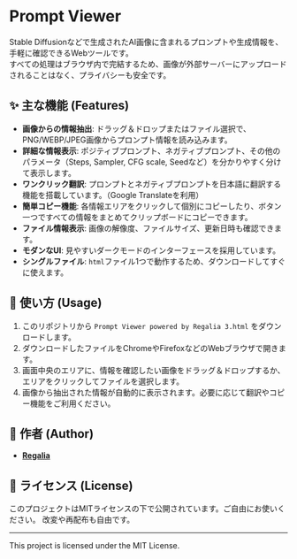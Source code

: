 # Prompt Viewer

Stable Diffusionなどで生成されたAI画像に含まれるプロンプトや生成情報を、手軽に確認できるWebツールです。  
すべての処理はブラウザ内で完結するため、画像が外部サーバーにアップロードされることはなく、プライバシーも安全です。



## ✨ 主な機能 (Features)

-   **画像からの情報抽出**: ドラッグ＆ドロップまたはファイル選択で、PNG/WEBP/JPEG画像からプロンプト情報を読み込みます。
-   **詳細な情報表示**: ポジティブプロンプト、ネガティブプロンプト、その他のパラメータ（Steps, Sampler, CFG scale, Seedなど）を分かりやすく分けて表示します。
-   **ワンクリック翻訳**: プロンプトとネガティブプロンプトを日本語に翻訳する機能を搭載しています。（Google Translateを利用）
-   **簡単コピー機能**: 各情報エリアをクリックして個別にコピーしたり、ボタン一つですべての情報をまとめてクリップボードにコピーできます。
-   **ファイル情報表示**: 画像の解像度、ファイルサイズ、更新日時も確認できます。
-   **モダンなUI**: 見やすいダークモードのインターフェースを採用しています。
-   **シングルファイル**: `html`ファイル1つで動作するため、ダウンロードしてすぐに使えます。

## 🚀 使い方 (Usage)

1.  このリポジトリから `Prompt Viewer powered by Regalia 3.html` をダウンロードします。
2.  ダウンロードしたファイルをChromeやFirefoxなどのWebブラウザで開きます。
3.  画面中央のエリアに、情報を確認したい画像をドラッグ＆ドロップするか、エリアをクリックしてファイルを選択します。
4.  画像から抽出された情報が自動的に表示されます。必要に応じて翻訳やコピー機能をご利用ください。

## 👤 作者 (Author)

-   [**Regalia**](https://x.com/Regalia6666)

## 📄 ライセンス (License)

このプロジェクトはMITライセンスの下で公開されています。ご自由にお使いください。
改変や再配布も自由です。

---
This project is licensed under the MIT License.
